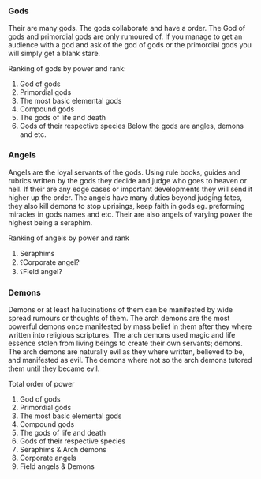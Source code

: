 ### Gods
Their are many gods. The gods collaborate and have a order.
The God of gods and primordial gods are only rumoured of. If you manage to get an audience with a god and ask of the god of gods or the primordial gods you will simply get a blank stare.

Ranking of gods by power and rank:
1. God of gods
2.  Primordial gods
3.  The most basic elemental gods
4.  Compound gods
5.  The gods of life and death
6. Gods of their respective species 
Below the gods are angles, demons and etc.
### Angels
Angels are the loyal servants of the gods. Using rule books, guides and rubrics written by the gods they decide and judge who goes to heaven or hell. If their are any edge cases or important developments they will send it higher up the order. The angels have many duties beyond judging fates, they also kill demons to stop uprisings, keep faith in gods eg. preforming miracles in gods names and etc. Their are also angels of varying power the highest being a seraphim.

Ranking of angels by power and rank
1. Seraphims
2. ⸮Corporate angel?
3. ⸮Field angel?

### Demons
Demons or at least hallucinations of them can be manifested by wide spread rumours or thoughts of them. The arch demons are the most powerful demons once manifested by mass belief in them after they where written into religious scriptures. The arch demons used magic and life essence stolen from living beings to create their own servants; demons. The arch demons are naturally evil as they where written, believed to be, and manifested as evil. The demons where not so the arch demons tutored them until they became evil.

Total order of power
1. God of gods
2.  Primordial gods
3.  The most basic elemental gods
4.  Compound gods
5.  The gods of life and death
6. Gods of their respective species 
7. Seraphims & Arch demons
8. Corporate angels
9. Field angels & Demons